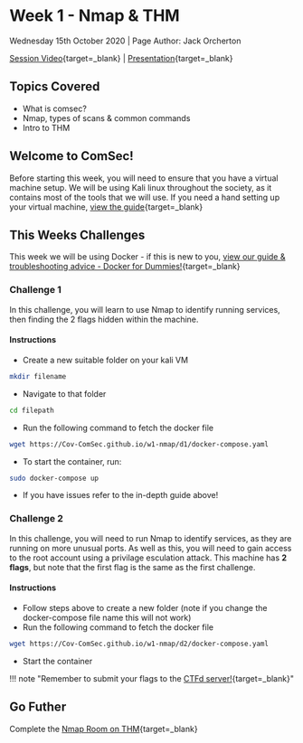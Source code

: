 # Week 1 - Nmap & THM
Wednesday 15th October 2020 | Page Author: Jack Orcherton

[Session Video](https://www.twitch.tv/videos/772154140){target=_blank} | [Presentation](nmap.pdf){target=_blank}

## Topics Covered
- What is comsec?
- Nmap, types of scans & common commands
- Intro to THM

## Welcome to ComSec!
Before starting this week, you will need to ensure that you have a virtual machine setup. We will be using Kali linux throughout the society, as it contains most of the tools that we will use. If you need a hand setting up your virtual machine, [view the guide](vmSetup.pdf){target=_blank}

## This Weeks Challenges
This week we will be using Docker - if this is new to you, [view our guide & troubleshooting advice - Docker for Dummies!](DockerforDummies.pdf){target=_blank}
### Challenge 1
In this challenge, you will learn to use Nmap to identify running services, then finding the 2 flags hidden within the machine.
#### Instructions
- Create a new suitable folder on your kali VM 
```bash 
mkdir filename
```
- Navigate to that folder 
```bash
cd filepath
```
- Run the following command to fetch the docker file 
```bash
wget https://Cov-ComSec.github.io/w1-nmap/d1/docker-compose.yaml
```
- To start the container, run:
```bash
sudo docker-compose up
```
- If you have issues refer to the in-depth guide above!
### Challenge 2
In this challenge, you will need to run Nmap to identify services, as they are running on more unusual ports. As well as this, you will need to gain access to the root account using a privilage esculation attack. This machine has **2 flags**, but note that the first flag is the same as the first challenge.
#### Instructions
- Follow steps above to create a new folder (note if you change the docker-compose file name this will not work)
- Run the following command to fetch the docker file 
```bash
wget https://Cov-ComSec.github.io/w1-nmap/d2/docker-compose.yaml
```
- Start the container

!!! note "Remember to submit your flags to the [CTFd server!](https://cueh-comsec.ctfd.io/){target=_blank}"

## Go Futher
Complete the [Nmap Room on THM](https://tryhackme.com/room/rpnmap){target=_blank}